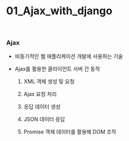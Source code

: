 # 01_Ajax_with_django

<br>

### Ajax

- 비동기적인 웹 애플리케이션 개발에 사용하는 기술

- Ajax를 활용한 클라이언트 서버 간 동작

    1. XML 객체 생성 및 요청

    2. Ajax 요청 처리

    3. 응답 데이터 생성

    4. JSON 데이터 응답

    5. Promise 객체 데이터를 활용해 DOM 조작

<br>

